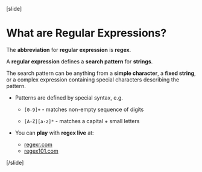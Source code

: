 [slide]
# What are Regular Expressions?

 The **abbreviation** for **regular expression** is **regex**.

 A **regular expression** defines a **search pattern** for **strings**.
 
 The search pattern can be anything from a **simple character**, a **fixed string**, or a complex expression containing special characters describing the pattern.

 - Patterns are defined by special syntax, e.g.

    - `[0-9]+` - matches non-empty sequence of digits

    - `[A-Z][a-z]*` - matches a capital + small letters

 
 - You can **play** with **regex live** at:

    - [regexr.com](regexr.com)
    - [regex101.com](regex101.com)

[/slide]

